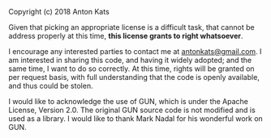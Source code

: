Copyright (c) 2018 Anton Kats

Given that picking an appropriate license is a difficult task, that cannot be address properly at this time, **this 
license grants to right whatsoever**.

I encourage any interested parties to contact me at antonkats@gmail.com.
I am interested in sharing this code, and having it widely adopted; and the same time, I want to do so correctly.
At this time, rights will be granted on per request basis, with full understanding that the code is openly available,
 and thus could be stolen. 

I would like to acknowledge the use of GUN, which is under the Apache License, Version 2.0. 
The original GUN source code is not modified and is used as a library.
I would like to thank Mark Nadal for his wonderful work on GUN.  